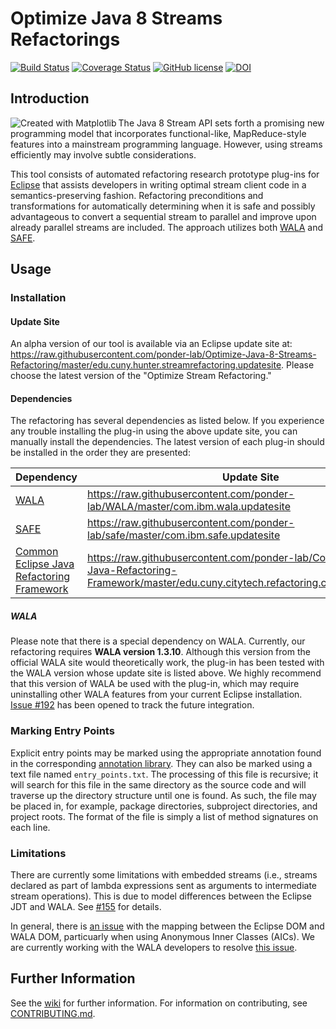 # Optimize Java 8 Streams Refactorings

[![Build Status](https://travis-ci.com/ponder-lab/Java-8-Stream-Refactoring.svg?token=ysqq4ZuxzD688KNytWSA&branch=master)](https://travis-ci.com/ponder-lab/Java-8-Stream-Refactoring) [![Coverage Status](https://coveralls.io/repos/github/ponder-lab/Java-8-Stream-Refactoring/badge.svg?branch=master&t=mM9zgy)](https://coveralls.io/github/ponder-lab/Java-8-Stream-Refactoring?branch=master) [![GitHub license](https://img.shields.io/badge/license-Eclipse-blue.svg)](https://github.com/khatchadourian-lab/Java-8-Stream-Refactoring/raw/master/LICENSE.txt) [![DOI](https://zenodo.org/badge/78147265.svg)](https://zenodo.org/badge/latestdoi/78147265)

<!-- TODO: ## Screenshot -->

## Introduction

<img src="https://upload.wikimedia.org/wikipedia/commons/thumb/0/01/Created_with_Matplotlib-logo.svg/128px-Created_with_Matplotlib-logo.svg.png" alt="Created with Matplotlib" align="left"/> The Java 8 Stream API sets forth a promising new programming model that incorporates functional-like, MapReduce-style features into a mainstream programming language. However, using streams efficiently may involve subtle considerations. 

This tool consists of automated refactoring research prototype plug-ins for [Eclipse](http://eclipse.org) that assists developers in writing optimal stream client code in a semantics-preserving fashion. Refactoring preconditions and transformations for automatically determining when it is safe and possibly advantageous to convert a sequential stream to parallel and improve upon already parallel streams are included. The approach utilizes both [WALA][wala] and [SAFE][safe].

## Usage

### Installation

#### Update Site

An alpha version of our tool is available via an Eclipse update site at: https://raw.githubusercontent.com/ponder-lab/Optimize-Java-8-Streams-Refactoring/master/edu.cuny.hunter.streamrefactoring.updatesite. Please choose the latest version of the "Optimize Stream Refactoring."

#### Dependencies

The refactoring has several dependencies as listed below. If you experience any trouble installing the plug-in using the above update site, you can manually install the dependencies. The latest version of each plug-in should be installed in the order they are presented:

Dependency | Update Site
--- | ---
[WALA](https://github.com/ponder-lab/WALA) | https://raw.githubusercontent.com/ponder-lab/WALA/master/com.ibm.wala.updatesite
[SAFE](https://github.com/ponder-lab/safe) | https://raw.githubusercontent.com/ponder-lab/safe/master/com.ibm.safe.updatesite
[Common Eclipse Java Refactoring Framework](https://github.com/ponder-lab/Common-Eclipse-Java-Refactoring-Framework) | https://raw.githubusercontent.com/ponder-lab/Common-Eclipse-Java-Refactoring-Framework/master/edu.cuny.citytech.refactoring.common.updatesite

##### WALA

Please note that there is a special dependency on WALA. Currently, our refactoring requires **WALA version 1.3.10**. Although this version from the official WALA site would theoretically work, the plug-in has been tested with the WALA version whose update site is listed above. We highly recommend that this version of WALA be used with the plug-in, which may require uninstalling other WALA features from your current Eclipse installation. [Issue #192](https://github.com/ponder-lab/Optimize-Java-8-Streams-Refactoring/issues/192) has been opened to track the future integration.

### Marking Entry Points

Explicit entry points may be marked using the appropriate annotation found in the corresponding [annotation library][annotations]. They can also be marked using a text file named `entry_points.txt`. The processing of this file is recursive; it will search for this file in the same directory as the source code and will traverse up the directory structure until one is found. As such, the file may be placed in, for example, package directories, subproject directories, and project roots. The format of the file is simply a list of method signatures on each line.

<!-- It is also possible to have the tool generate the file from the entry points that are being used (either implicit or explicit entry points). If enabled, the file will appear in the working directory. -->

### Limitations

There are currently some limitations with embedded streams (i.e., streams declared as part of lambda expressions sent as arguments to intermediate stream operations). This is due to model differences between the Eclipse JDT and WALA. See [#155](https://github.com/ponder-lab/Java-8-Stream-Refactoring/issues/155) for details.

In general, there is [an issue](https://github.com/wala/WALA/issues/281) with the mapping between the Eclipse DOM and WALA DOM, particuarly when using Anonymous Inner Classes (AICs). We are currently working with the WALA developers to resolve [this issue](https://github.com/ponder-lab/Java-8-Stream-Refactoring/issues/155).

## Further Information

See the [wiki][wiki] for further information. For information on contributing, see [CONTRIBUTING.md][contrib].

[wiki]: https://github.com/ponder-lab/Java-8-Stream-Refactoring/wiki
[annotations]: https://github.com/ponder-lab/edu.cuny.hunter.streamrefactoring.annotations
[wala]: https://github.com/wala/WALA
[safe]: https://github.com/tech-srl/safe
[contrib]: https://github.com/ponder-lab/Optimize-Java-8-Streams-Refactoring/blob/master/CONTRIBUTING.md
